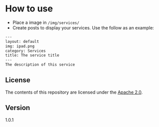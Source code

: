# How to use
 - Place a image in `/img/services/`
 - Create posts to display your services. Use the follow as an example:

```txt
---
layout: default
img: ipad.png
category: Services
title: The service title
---
The description of this service
```

## License
The contents of this repository are licensed under the [Apache
2.0](http://www.apache.org/licenses/LICENSE-2.0.html).

## Version
1.0.1
